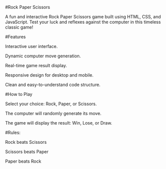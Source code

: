 #Rock Paper Scissors

A fun and interactive Rock Paper Scissors game built using HTML, CSS, and JavaScript. Test your luck and reflexes against the computer in this timeless classic game!

#Features

Interactive user interface.

Dynamic computer move generation.

Real-time game result display.

Responsive design for desktop and mobile.

Clean and easy-to-understand code structure.



#How to Play

Select your choice: Rock, Paper, or Scissors.

The computer will randomly generate its move.

The game will display the result: Win, Lose, or Draw.


#Rules:

Rock beats Scissors

Scissors beats Paper

Paper beats Rock
